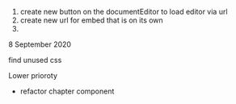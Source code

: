 
1. create new button on the documentEditor to load editor via url
2. create new url for embed that is on its own
3. 



8 September 2020

find unused css




Lower prioroty
- refactor chapter component
